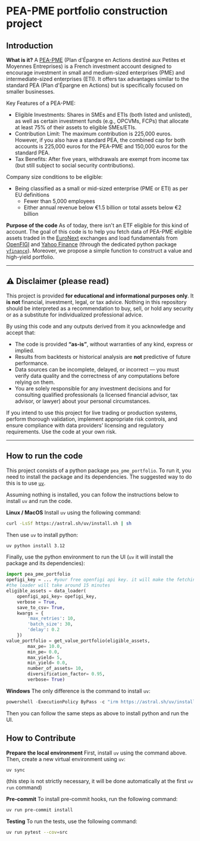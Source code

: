 # <b> PEA-PME portfolio construction project </b>

## **Introduction**

**What is it?**
A [PEA-PME](https://www.service-public.fr/particuliers/vosdroits/F2385) (Plan d'Épargne en Actions destiné aux Petites et Moyennes Entreprises) is a French investment account designed to encourage investment in small and medium-sized enterprises (PME) and intermediate-sized enterprises (ETI). It offers tax advantages similar to the standard PEA (Plan d'Épargne en Actions) but is specifically focused on smaller businesses.

Key Features of a PEA-PME:
* Eligible Investments: Shares in SMEs and ETIs (both listed and unlisted), as well as certain investment funds (e.g., OPCVMs, FCPs) that allocate at least 75% of their assets to eligible SMEs/ETIs.
* Contribution Limit: The maximum contribution is 225,000 euros. However, if you also have a standard PEA, the combined cap for both accounts is 225,000 euros for the PEA-PME and 150,000 euros for the standard PEA.
* Tax Benefits: After five years, withdrawals are exempt from income tax (but still subject to social security contributions).

Company size conditions to be eligible:
* Being classified as a small or mid-sized enterprise (PME or ETI) as per EU definitions
    * Fewer than 5,000 employees
    * Either annual revenue below €1.5 billion or total assets below €2 billion

**Purpose of the code**
As of today, there isn't an ETF eligible for this kind of account. The goal of this code is to help you fetch data of PEA-PME eligible assets traded in the [EuroNext](https://connect2.euronext.com/en/media/169) exchanges and load fundamentals from [OpenFIGI](https://www.openfigi.com/) and [Yahoo Finance](https://finance.yahoo.com/) (through the dedicated python package [`yfinance`](https://ranaroussi.github.io/yfinance/)). Moreover, we propose a simple function to construct a value and high-yield portfolio.

---

## ⚠️ Disclaimer (please read)

This project is provided **for educational and informational purposes only**. It **is not** financial, investment, legal, or tax advice. Nothing in this repository should be interpreted as a recommendation to buy, sell, or hold any security or as a substitute for individualized professional advice.

By using this code and any outputs derived from it you acknowledge and accept that:
- The code is provided **“as-is”**, without warranties of any kind, express or implied.
- Results from backtests or historical analysis are **not** predictive of future performance.
- Data sources can be incomplete, delayed, or incorrect — you must verify data quality and the correctness of any computations before relying on them.
- You are solely responsible for any investment decisions and for consulting qualified professionals (a licensed financial advisor, tax advisor, or lawyer) about your personal circumstances.

If you intend to use this project for live trading or production systems, perform thorough validation, implement appropriate risk controls, and ensure compliance with data providers’ licensing and regulatory requirements. Use the code at your own risk.

---

## How to run the code
This project consists of a python package `pea_pme_portfolio`. To run it, you need to install the package and its dependencies. The suggested way to do this is to use [`uv`](https://github.com/astral-sh/uv?tab=readme-ov-file).

Assuming nothing is installed, you can follow the instructions below to install `uv` and run the code.

**Linux / MacOS**
Install `uv` using the following command:
```bash
curl -LsSf https://astral.sh/uv/install.sh | sh
```

Then use `uv` to install python:
```bash
uv python install 3.12
```

Finally, use the python environment to run the UI (`uv` it will install the package and its dependencies):
```python
import pea_pme_portfolio
opefigi_key = ... #your free openfigi api key. it will make the fetching faster
#the loader will take around 15 minutes
eligible_assets = data_loader(
    openfigi_api_key= opefigi_key,
    verbose = True,
    save_to_csv= True,
    kwargs = {
        'max_retries': 10,
        'batch_size': 30,
        'delay': 0.2
    })
value_portfolio = get_value_portfolio(eligible_assets,
        max_pe= 10.0,
        min_pe= 0.0,
        max_yield= 5,
        min_yield= 0.0,
        number_of_assets= 10,
        diversification_factor= 0.95,
        verbose= True)
```
**Windows**
The only difference is the command to install `uv`:
```powershell
powershell -ExecutionPolicy ByPass -c "irm https://astral.sh/uv/install.ps1 | iex"
```
Then you can follow the same steps as above to install python and run the UI.

## How to Contribute
**Prepare the local environment**
First, install `uv` using the command above. Then, create a new virtual environment using `uv`:
```bash
uv sync
```
(this step is not strictly necessary, it will be done automatically at the first `uv run` command)

**Pre-commit**
To install pre-commit hooks, run the following command:
```bash
uv run pre-commit install
```

**Testing**
To run the tests, use the following command:
```bash
uv run pytest --cov=src
```
